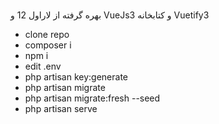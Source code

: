 <br>بهره گرفته از لاراول 12 و VueJs3 و کتابخانه Vuetify3
- clone repo
- composer i
- npm i
- edit .env
- php artisan key:generate
- php artisan migrate
- php artisan migrate:fresh --seed
- php artisan serve

